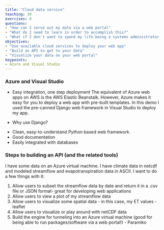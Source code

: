 ```yaml
---
title: "Cloud data service"
teaching: 30
exercises: 0
questions:
- "How can I serve out my data via a web portal"
- "What do I need to learn in order to accomplish this?"
- "What if I don't want to spend my life being a systems administrator and a webmaster?" 
objectives:
- "Use available cloud services to deploy your web app"
- "Build an API to get to your data"
- "Visualize your data on your web portal"
keypoints:
- Azure and Visual Studio
---
```


### Azure and Visual Studio 
* Easy integration, one step deployment
The equivalent of Azure web apps on AWS is the AWS Elastic Beanstalk. However, Azure makes it easy for you to deploy a web app with pre-built templates. In this demo I used the pre-canned Django web framework in Visual Studio to deploy my app. 

* Why use Django? 
- Clean, easy-to-understand Python based web framework. 
- Good documentation
- Easily integrated with databases

### Steps to building an API (and the related tools)
I have some data on an Azure virtual machine. I have climate data in netcdf and modeled streamflow and evapotranspiration data in ASCII. I want to do a few things with it:

1. Allow users to subset the streamflow data by date and return it in a .csv file or JSON format- great for developing web applications
2. Allow users to view a plot of my streamflow data
3. Allow users to visualize some spatial data - in this case, my ET values - leaflet
4. Allow users to visualize or play around with netCDF data 
5. Build the engine for tunneling into an Azure virtual machine (good for being able to run packages/software via a web portal!) - Paramiko


